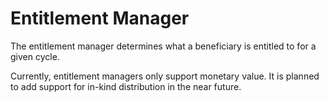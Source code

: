 # Entitlement Manager

The entitlement manager determines what a beneficiary is entitled to for a given cycle.

Currently, entitlement managers only support monetary value. It is planned to add support for in-kind
distribution in the near future.
